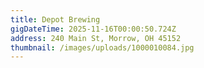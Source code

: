 ```yaml
---
title: Depot Brewing
gigDateTime: 2025-11-16T00:00:50.724Z
address: 240 Main St, Morrow, OH 45152
thumbnail: /images/uploads/1000010084.jpg
---
```

